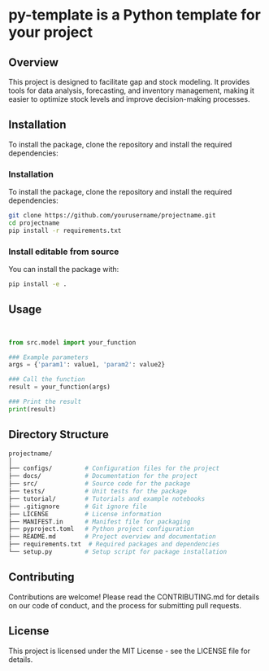 # py-template is a Python template for your project

## Overview

This project is designed to facilitate gap and stock modeling. It provides tools for data analysis, forecasting, and inventory management, making it easier to optimize stock levels and improve decision-making processes.

## Installation

To install the package, clone the repository and install the required dependencies:

### Installation

To install the package, clone the repository and install the required dependencies:

```bash
git clone https://github.com/yourusername/projectname.git
cd projectname
pip install -r requirements.txt
```

### Install editable from source

You can install the package with:

```bash
pip install -e .
```



## Usage

```python


from src.model import your_function

### Example parameters
args = {'param1': value1, 'param2': value2}

### Call the function
result = your_function(args)

### Print the result
print(result)
```



## Directory Structure

```bash
projectname/
│
├── configs/         # Configuration files for the project
├── docs/            # Documentation for the project
├── src/             # Source code for the package
├── tests/           # Unit tests for the package
├── tutorial/        # Tutorials and example notebooks
├── .gitignore       # Git ignore file
├── LICENSE          # License information
├── MANIFEST.in      # Manifest file for packaging
├── pyproject.toml   # Python project configuration
├── README.md        # Project overview and documentation
├── requirements.txt  # Required packages and dependencies
└── setup.py         # Setup script for package installation
```

## Contributing
Contributions are welcome! Please read the CONTRIBUTING.md for details on our code of conduct, and the process for submitting pull requests.

## License
This project is licensed under the MIT License - see the LICENSE file for details.